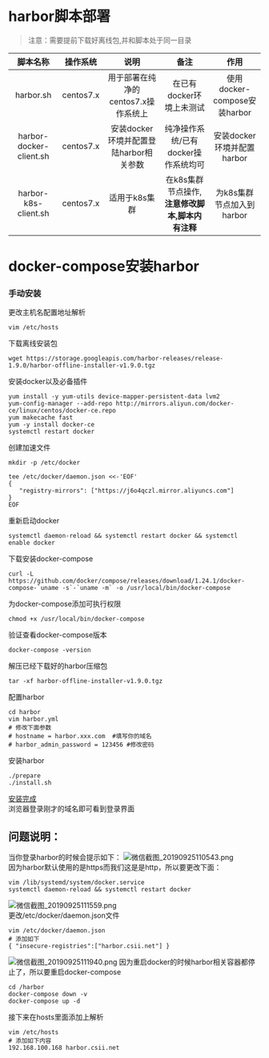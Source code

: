 # harbor脚本部署
> 注意：需要提前下载好离线包,并和脚本处于同一目录

|脚本名称|操作系统|说明|备注|作用|
|:--:|:--:|:--:|:--:|:--:|
|harbor.sh|centos7.x|用于部署在纯净的centos7.x操作系统上|在已有docker环境上未测试|使用docker-compose安装harbor|
|harbor-docker-client.sh|centos7.x|安装docker环境并配置登陆harbor相关参数|纯净操作系统/已有docker操作系统均可|安装docker环境并配置harbor|
|harbor-k8s-client.sh|centos7.x|适用于k8s集群|在k8s集群节点操作,**注意修改脚本,脚本内有注释**|为k8s集群节点加入到harbor|



# docker-compose安装harbor
### 手动安装
更改主机名配置地址解析
```
vim /etc/hosts
```
下载离线安装包
```
wget https://storage.googleapis.com/harbor-releases/release-1.9.0/harbor-offline-installer-v1.9.0.tgz
```
安装docker以及必备插件
```
yum install -y yum-utils device-mapper-persistent-data lvm2
yum-config-manager --add-repo http://mirrors.aliyun.com/docker-ce/linux/centos/docker-ce.repo
yum makecache fast
yum -y install docker-ce
systemctl restart docker
```
创建加速文件
```
mkdir -p /etc/docker

tee /etc/docker/daemon.json <<-'EOF'
{
   "registry-mirrors": ["https://j6o4qczl.mirror.aliyuncs.com"]
}
EOF
```
重新启动docker
```
systemctl daemon-reload && systemctl restart docker && systemctl enable docker
```
下载安装docker-compose
```
curl -L https://github.com/docker/compose/releases/download/1.24.1/docker-compose-`uname -s`-`uname -m` -o /usr/local/bin/docker-compose
```
为docker-compose添加可执行权限
```
chmod +x /usr/local/bin/docker-compose
```
验证查看docker-compose版本
```
docker-compose -version
```
解压已经下载好的harbor压缩包
```
tar -xf harbor-offline-installer-v1.9.0.tgz
```
配置harbor
```
cd harbor
vim harbor.yml
# 修改下面参数
# hostname = harbor.xxx.com  #填写你的域名
# harbor_admin_password = 123456 #修改密码
```
安装harbor
```
./prepare
./install.sh
```
[安装完成](https://i.loli.net/2019/09/25/JRx9taMHeBrpPcw.png) \
浏览器登录刚才的域名即可看到登录界面
## 问题说明：
当你登录harbor的时候会提示如下：
![微信截图_20190925110543.png](https://i.loli.net/2019/09/25/InkvDluhKJfMpHT.png) \
因为harbor默认使用的是https而我们这是是http，所以要更改下面：
```
vim /lib/systemd/system/docker.service
systemctl daemon-reload && systemctl restart docker
```
![微信截图_20190925111559.png](https://i.loli.net/2019/09/25/a5MvLTEKFnPfASk.png) \
更改/etc/docker/daemon.json文件
```
vim /etc/docker/daemon.json
# 添加如下
{ "insecure-registries":["harbor.csii.net"] }
```
![微信截图_20190925111940.png](https://i.loli.net/2019/09/25/F7oVYkmfbjAnezl.png)
因为重启docker的时候harbor相关容器都停止了，所以要重启docker-compose
```
cd /harbor
docker-compose down -v
docker-compose up -d 
```
接下来在hosts里面添加上解析
```
vim /etc/hosts
# 添加如下内容
192.168.100.168 harbor.csii.net
```
